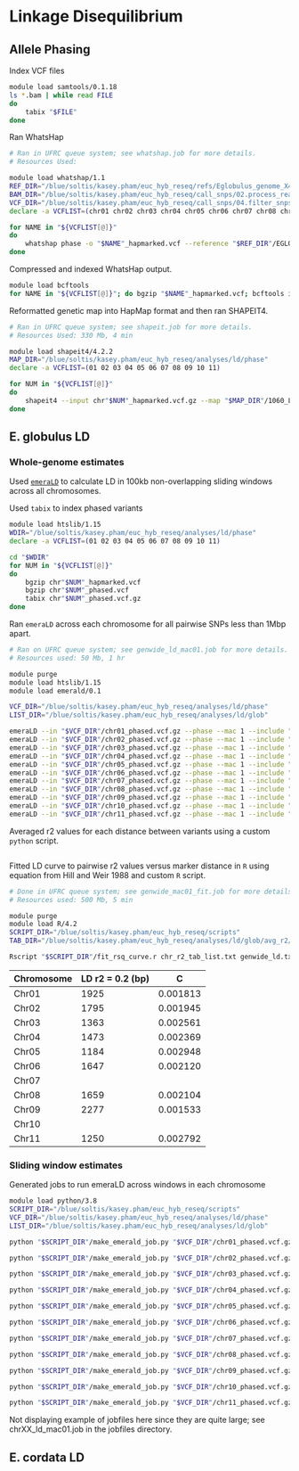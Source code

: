 # Linkage Disequilibrium
## Allele Phasing
Index VCF files
```bash
module load samtools/0.1.18
ls *.bam | while read FILE
do
    tabix "$FILE"
done
```

Ran WhatsHap
```bash
# Ran in UFRC queue system; see whatshap.job for more details.
# Resources Used:

module load whatshap/1.1
REF_DIR="/blue/soltis/kasey.pham/euc_hyb_reseq/refs/Eglobulus_genome_X46"
BAM_DIR="/blue/soltis/kasey.pham/euc_hyb_reseq/call_snps/02.process_reads/04.markdup"
VCF_DIR="/blue/soltis/kasey.pham/euc_hyb_reseq/call_snps/04.filter_snps"
declare -a VCFLIST=(chr01 chr02 chr03 chr04 chr05 chr06 chr07 chr08 chr09 chr10 chr11 chrUn)

for NAME in "${VCFLIST[@]}"
do
    whatshap phase -o "$NAME"_hapmarked.vcf --reference "$REF_DIR"/EGLOB-X46.v1.0.fa --tag PS "$VCF_DIR"/"$NAME"_fil.vcf.gz "$BAM_DIR"/S10_marked.bam "$BAM_DIR"/S2_marked.bam "$BAM_DIR"/S337_marked.bam "$BAM_DIR"/S356_marked.bam "$BAM_DIR"/S11_marked.bam "$BAM_DIR"/S30_marked.bam "$BAM_DIR"/S338_marked.bam "$BAM_DIR"/S357_marked.bam "$BAM_DIR"/S12_marked.bam "$BAM_DIR"/S31_marked.bam "$BAM_DIR"/S339_marked.bam "$BAM_DIR"/S358_marked.bam "$BAM_DIR"/S13_marked.bam "$BAM_DIR"/S320_marked.bam "$BAM_DIR"/S33_marked.bam "$BAM_DIR"/S359_marked.bam "$BAM_DIR"/S14_marked.bam "$BAM_DIR"/S321_marked.bam "$BAM_DIR"/S340_marked.bam "$BAM_DIR"/S35_marked.bam "$BAM_DIR"/S15_marked.bam "$BAM_DIR"/S322_marked.bam "$BAM_DIR"/S341_marked.bam "$BAM_DIR"/S36_marked.bam "$BAM_DIR"/S16_marked.bam "$BAM_DIR"/S323_marked.bam "$BAM_DIR"/S342_marked.bam "$BAM_DIR"/S37_marked.bam "$BAM_DIR"/S17_marked.bam "$BAM_DIR"/S324_marked.bam "$BAM_DIR"/S343_marked.bam "$BAM_DIR"/S38_marked.bam "$BAM_DIR"/S18_marked.bam "$BAM_DIR"/S325_marked.bam "$BAM_DIR"/S344_marked.bam "$BAM_DIR"/S39_marked.bam "$BAM_DIR"/S19_marked.bam "$BAM_DIR"/S326_marked.bam "$BAM_DIR"/S345_marked.bam "$BAM_DIR"/S3_marked.bam "$BAM_DIR"/S1_marked.bam "$BAM_DIR"/S327_marked.bam "$BAM_DIR"/S346_marked.bam "$BAM_DIR"/S40_marked.bam "$BAM_DIR"/S20_marked.bam "$BAM_DIR"/S328_marked.bam "$BAM_DIR"/S347_marked.bam "$BAM_DIR"/S4_marked.bam "$BAM_DIR"/S21_marked.bam "$BAM_DIR"/S329_marked.bam "$BAM_DIR"/S348_marked.bam "$BAM_DIR"/S5_marked.bam "$BAM_DIR"/S22_marked.bam "$BAM_DIR"/S32_marked.bam "$BAM_DIR"/S349_marked.bam "$BAM_DIR"/S6_marked.bam "$BAM_DIR"/S23_marked.bam "$BAM_DIR"/S330_marked.bam "$BAM_DIR"/S34_marked.bam "$BAM_DIR"/S7_marked.bam "$BAM_DIR"/S24_marked.bam "$BAM_DIR"/S331_marked.bam "$BAM_DIR"/S350_marked.bam "$BAM_DIR"/S8_marked.bam "$BAM_DIR"/S25_marked.bam "$BAM_DIR"/S332_marked.bam "$BAM_DIR"/S351_marked.bam "$BAM_DIR"/S9_marked.bam "$BAM_DIR"/S26_marked.bam "$BAM_DIR"/S333_marked.bam "$BAM_DIR"/S352_marked.bam "$BAM_DIR"/SRR10339635_marked.bam "$BAM_DIR"/S27_marked.bam "$BAM_DIR"/S334_marked.bam "$BAM_DIR"/S353_marked.bam "$BAM_DIR"/S28_marked.bam "$BAM_DIR"/S335_marked.bam "$BAM_DIR"/S354_marked.bam "$BAM_DIR"/S29_marked.bam "$BAM_DIR"/S336_marked.bam "$BAM_DIR"/S355_marked.bam
done
```

Compressed and indexed WhatsHap output.
```bash
module load bcftools
for NAME in "${VCFLIST[@]}"; do bgzip "$NAME"_hapmarked.vcf; bcftools index "$NAME"_hapmarked.vcf.gz; done
```

Reformatted genetic map into HapMap format and then ran SHAPEIT4.
```bash
# Ran in UFRC queue system; see shapeit.job for more details.
# Resources Used: 330 Mb, 4 min

module load shapeit4/4.2.2
MAP_DIR="/blue/soltis/kasey.pham/euc_hyb_reseq/analyses/ld/phase"
declare -a VCFLIST=(01 02 03 04 05 06 07 08 09 10 11)

for NUM in "${VCFLIST[@]}"
do
    shapeit4 --input chr"$NUM"_hapmarked.vcf.gz --map "$MAP_DIR"/1060_LH_F2_manual_copy_Chr"$NUM".gmap --region Chr"$NUM" --output chr"$NUM"_phased.vcf --thread 12
done
```
## E. globulus LD
### Whole-genome estimates
Used [`emeraLD`](https://github.com/statgen/emeraLD/tree/master) to calculate LD in 100kb non-overlapping sliding windows across all chromosomes.

Used `tabix` to index phased variants
```bash
module load htslib/1.15
WDIR="/blue/soltis/kasey.pham/euc_hyb_reseq/analyses/ld/phase"
declare -a VCFLIST=(01 02 03 04 05 06 07 08 09 10 11)

cd "$WDIR"
for NUM in "${VCFLIST[@]}"
do
    bgzip chr"$NUM"_hapmarked.vcf
    bgzip chr"$NUM"_phased.vcf
    tabix chr"$NUM"_phased.vcf.gz
done
```

Ran `emeraLD` across each chromosome for all pairwise SNPs less than 1Mbp apart.
```bash
# Ran on UFRC queue system; see genwide_ld_mac01.job for more details.
# Resources used: 50 Mb, 1 hr

module purge
module load htslib/1.15
module load emerald/0.1

VCF_DIR="/blue/soltis/kasey.pham/euc_hyb_reseq/analyses/ld/phase"
LIST_DIR="/blue/soltis/kasey.pham/euc_hyb_reseq/analyses/ld/glob"

emeraLD --in "$VCF_DIR"/chr01_phased.vcf.gz --phase --mac 1 --include "$LIST_DIR"/Eglobulus_MR.txt --stdout | bgzip -c > "$LIST_DIR"/emerald/genome_wide/glob_Chr01_ld.txt.gz
emeraLD --in "$VCF_DIR"/chr02_phased.vcf.gz --phase --mac 1 --include "$LIST_DIR"/Eglobulus_MR.txt --stdout | bgzip -c > "$LIST_DIR"/emerald/genome_wide/glob_Chr02_ld.txt.gz
emeraLD --in "$VCF_DIR"/chr03_phased.vcf.gz --phase --mac 1 --include "$LIST_DIR"/Eglobulus_MR.txt --stdout | bgzip -c > "$LIST_DIR"/emerald/genome_wide/glob_Chr03_ld.txt.gz
emeraLD --in "$VCF_DIR"/chr04_phased.vcf.gz --phase --mac 1 --include "$LIST_DIR"/Eglobulus_MR.txt --stdout | bgzip -c > "$LIST_DIR"/emerald/genome_wide/glob_Chr04_ld.txt.gz
emeraLD --in "$VCF_DIR"/chr05_phased.vcf.gz --phase --mac 1 --include "$LIST_DIR"/Eglobulus_MR.txt --stdout | bgzip -c > "$LIST_DIR"/emerald/genome_wide/glob_Chr05_ld.txt.gz
emeraLD --in "$VCF_DIR"/chr06_phased.vcf.gz --phase --mac 1 --include "$LIST_DIR"/Eglobulus_MR.txt --stdout | bgzip -c > "$LIST_DIR"/emerald/genome_wide/glob_Chr06_ld.txt.gz
emeraLD --in "$VCF_DIR"/chr07_phased.vcf.gz --phase --mac 1 --include "$LIST_DIR"/Eglobulus_MR.txt --stdout | bgzip -c > "$LIST_DIR"/emerald/genome_wide/glob_Chr07_ld.txt.gz
emeraLD --in "$VCF_DIR"/chr08_phased.vcf.gz --phase --mac 1 --include "$LIST_DIR"/Eglobulus_MR.txt --stdout | bgzip -c > "$LIST_DIR"/emerald/genome_wide/glob_Chr08_ld.txt.gz
emeraLD --in "$VCF_DIR"/chr09_phased.vcf.gz --phase --mac 1 --include "$LIST_DIR"/Eglobulus_MR.txt --stdout | bgzip -c > "$LIST_DIR"/emerald/genome_wide/glob_Chr09_ld.txt.gz
emeraLD --in "$VCF_DIR"/chr10_phased.vcf.gz --phase --mac 1 --include "$LIST_DIR"/Eglobulus_MR.txt --stdout | bgzip -c > "$LIST_DIR"/emerald/genome_wide/glob_Chr10_ld.txt.gz
emeraLD --in "$VCF_DIR"/chr11_phased.vcf.gz --phase --mac 1 --include "$LIST_DIR"/Eglobulus_MR.txt --stdout | bgzip -c > "$LIST_DIR"/emerald/genome_wide/glob_Chr11_ld.txt.gz
```
Averaged r2 values for each distance between variants using a custom `python` script.
```

```

Fitted LD curve to pairwise r2 values versus marker distance in `R` using equation from Hill and Weir 1988 and custom `R` script.

```bash
# Done in UFRC queue system; see genwide_mac01_fit.job for more details.
# Resources used: 500 Mb, 5 min

module purge
module load R/4.2
SCRIPT_DIR="/blue/soltis/kasey.pham/euc_hyb_reseq/scripts"
TAB_DIR="/blue/soltis/kasey.pham/euc_hyb_reseq/analyses/ld/glob/avg_r2/genome_wide"

Rscript "$SCRIPT_DIR"/fit_rsq_curve.r chr_r2_tab_list.txt genwide_ld.txt 100 0.2 TRUE
```

| Chromosome | LD r2 = 0.2 (bp) | C         |
| ---------- | ---------------- | --------- |
| Chr01      | 1925             | 0.001813  |
| Chr02      | 1795             | 0.001945  |
| Chr03      | 1363             | 0.002561  |
| Chr04      | 1473             | 0.002369  |
| Chr05      | 1184             | 0.002948  |
| Chr06      | 1647             | 0.002120  |
| Chr07      |                  |           |
| Chr08      | 1659             | 0.002104  |
| Chr09      | 2277             | 0.001533  |
| Chr10      |                  |           |
| Chr11      | 1250             | 0.002792  |

### Sliding window estimates
Generated jobs to run emeraLD across windows in each chromosome
```bash
module load python/3.8
SCRIPT_DIR="/blue/soltis/kasey.pham/euc_hyb_reseq/scripts"
VCF_DIR="/blue/soltis/kasey.pham/euc_hyb_reseq/analyses/ld/phase"
LIST_DIR="/blue/soltis/kasey.pham/euc_hyb_reseq/analyses/ld/glob"

python "$SCRIPT_DIR"/make_emerald_job.py "$VCF_DIR"/chr01_phased.vcf.gz Chr01 42219553 100000 1 "$LIST_DIR"/Eglobulus_MR.txt "$LIST_DIR"/emerald/chr01/mac01/chr01_ld_mac01.job

python "$SCRIPT_DIR"/make_emerald_job.py "$VCF_DIR"/chr02_phased.vcf.gz Chr02 50828380 100000 1 "$LIST_DIR"/Eglobulus_MR.txt "$LIST_DIR"/emerald/chr02/mac01/chr02_ld_mac01.job

python "$SCRIPT_DIR"/make_emerald_job.py "$VCF_DIR"/chr03_phased.vcf.gz Chr03 65547241 100000 1 "$LIST_DIR"/Eglobulus_MR.txt "$LIST_DIR"/emerald/chr03/mac01/chr03_ld_mac01.job

python "$SCRIPT_DIR"/make_emerald_job.py "$VCF_DIR"/chr04_phased.vcf.gz Chr04 38599333 100000 1 "$LIST_DIR"/Eglobulus_MR.txt "$LIST_DIR"/emerald/chr04/mac01/chr04_ld_mac01.job

python "$SCRIPT_DIR"/make_emerald_job.py "$VCF_DIR"/chr05_phased.vcf.gz Chr05 62919971 100000 1 "$LIST_DIR"/Eglobulus_MR.txt "$LIST_DIR"/emerald/chr05/mac01/chr05_ld_mac01.job

python "$SCRIPT_DIR"/make_emerald_job.py "$VCF_DIR"/chr06_phased.vcf.gz Chr06 52140660 100000 1 "$LIST_DIR"/Eglobulus_MR.txt "$LIST_DIR"/emerald/chr06/mac01/chr06_ld_mac01.job

python "$SCRIPT_DIR"/make_emerald_job.py "$VCF_DIR"/chr07_phased.vcf.gz Chr07 54252628 100000 1 "$LIST_DIR"/Eglobulus_MR.txt "$LIST_DIR"/emerald/chr07/mac01/chr07_ld_mac01.job

python "$SCRIPT_DIR"/make_emerald_job.py "$VCF_DIR"/chr08_phased.vcf.gz Chr08 70214608 100000 1 "$LIST_DIR"/Eglobulus_MR.txt "$LIST_DIR"/emerald/chr08/mac01/chr08_ld_mac01.job

python "$SCRIPT_DIR"/make_emerald_job.py "$VCF_DIR"/chr09_phased.vcf.gz Chr09 38300324 100000 1 "$LIST_DIR"/Eglobulus_MR.txt "$LIST_DIR"/emerald/chr09/mac01/chr09_ld_mac01.job

python "$SCRIPT_DIR"/make_emerald_job.py "$VCF_DIR"/chr10_phased.vcf.gz Chr10 38722660 100000 1 "$LIST_DIR"/Eglobulus_MR.txt "$LIST_DIR"/emerald/chr10/mac01/chr10_ld_mac01.job

python "$SCRIPT_DIR"/make_emerald_job.py "$VCF_DIR"/chr11_phased.vcf.gz Chr11 42056460 100000 1 "$LIST_DIR"/Eglobulus_MR.txt "$LIST_DIR"/emerald/chr11/mac01/chr11_ld_mac01.job
```

Not displaying example of jobfiles here since they are quite large; see chrXX_ld_mac01.job in the jobfiles directory.

## E. cordata LD
